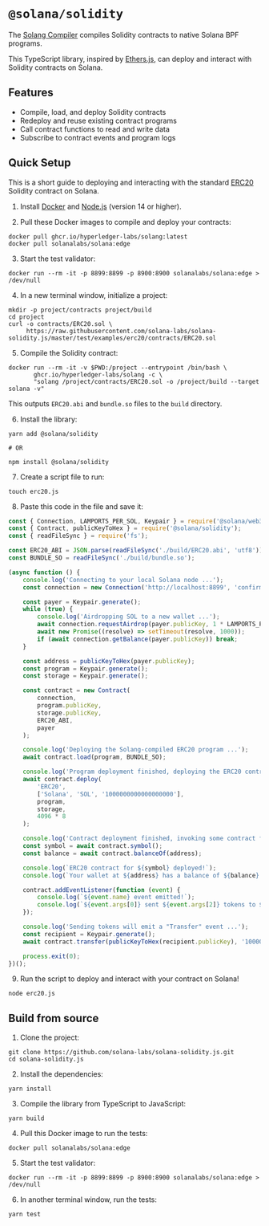 # `@solana/solidity`

The [Solang Compiler](https://github.com/hyperledger-labs/solang) compiles Solidity contracts to native Solana BPF programs.

This TypeScript library, inspired by [Ethers.js](https://github.com/ethers-io/ethers.js), can deploy and interact with Solidity contracts on Solana.

## Features

- Compile, load, and deploy Solidity contracts
- Redeploy and reuse existing contract programs
- Call contract functions to read and write data
- Subscribe to contract events and program logs

## Quick Setup

This is a short guide to deploying and interacting with the standard [ERC20](https://docs.openzeppelin.com/contracts/api/token/erc20) Solidity contract on Solana.

1. Install [Docker](https://docker.com) and [Node.js](https://nodejs.org) (version 14 or higher).

2. Pull these Docker images to compile and deploy your contracts:

```shell
docker pull ghcr.io/hyperledger-labs/solang:latest
docker pull solanalabs/solana:edge
```

3. Start the test validator:

```shell
docker run --rm -it -p 8899:8899 -p 8900:8900 solanalabs/solana:edge > /dev/null
```

4. In a new terminal window, initialize a project:

```shell
mkdir -p project/contracts project/build
cd project
curl -o contracts/ERC20.sol \
     https://raw.githubusercontent.com/solana-labs/solana-solidity.js/master/test/examples/erc20/contracts/ERC20.sol
```

5. Compile the Solidity contract:

```shell
docker run --rm -it -v $PWD:/project --entrypoint /bin/bash \
       ghcr.io/hyperledger-labs/solang -c \
       "solang /project/contracts/ERC20.sol -o /project/build --target solana -v"
```

This outputs `ERC20.abi` and `bundle.so` files to the `build` directory.

6. Install the library:

```shell
yarn add @solana/solidity

# OR

npm install @solana/solidity
```

7. Create a script file to run:

```shell
touch erc20.js
```

8. Paste this code in the file and save it:

```js
const { Connection, LAMPORTS_PER_SOL, Keypair } = require('@solana/web3.js');
const { Contract, publicKeyToHex } = require('@solana/solidity');
const { readFileSync } = require('fs');

const ERC20_ABI = JSON.parse(readFileSync('./build/ERC20.abi', 'utf8'));
const BUNDLE_SO = readFileSync('./build/bundle.so');

(async function () {
    console.log('Connecting to your local Solana node ...');
    const connection = new Connection('http://localhost:8899', 'confirmed');

    const payer = Keypair.generate();
    while (true) {
        console.log('Airdropping SOL to a new wallet ...');
        await connection.requestAirdrop(payer.publicKey, 1 * LAMPORTS_PER_SOL);
        await new Promise((resolve) => setTimeout(resolve, 1000));
        if (await connection.getBalance(payer.publicKey)) break;
    }

    const address = publicKeyToHex(payer.publicKey);
    const program = Keypair.generate();
    const storage = Keypair.generate();

    const contract = new Contract(
        connection,
        program.publicKey,
        storage.publicKey,
        ERC20_ABI,
        payer
    );

    console.log('Deploying the Solang-compiled ERC20 program ...');
    await contract.load(program, BUNDLE_SO);

    console.log('Program deployment finished, deploying the ERC20 contract ...');
    await contract.deploy(
        'ERC20',
        ['Solana', 'SOL', '1000000000000000000'],
        program,
        storage,
        4096 * 8
    );

    console.log('Contract deployment finished, invoking some contract functions ...');
    const symbol = await contract.symbol();
    const balance = await contract.balanceOf(address);

    console.log(`ERC20 contract for ${symbol} deployed!`);
    console.log(`Your wallet at ${address} has a balance of ${balance} tokens.`);

    contract.addEventListener(function (event) {
        console.log(`${event.name} event emitted!`);
        console.log(`${event.args[0]} sent ${event.args[2]} tokens to ${event.args[1]}`);
    });

    console.log('Sending tokens will emit a "Transfer" event ...');
    const recipient = Keypair.generate();
    await contract.transfer(publicKeyToHex(recipient.publicKey), '1000000000000000000');

    process.exit(0);
})();
```

9. Run the script to deploy and interact with your contract on Solana!

```
node erc20.js
```

## Build from source

1. Clone the project:

```shell
git clone https://github.com/solana-labs/solana-solidity.js.git
cd solana-solidity.js
```

2. Install the dependencies:

```shell
yarn install
```

3. Compile the library from TypeScript to JavaScript:

```shell
yarn build
```

4. Pull this Docker image to run the tests:

```shell
docker pull solanalabs/solana:edge
```

5. Start the test validator:

```shell
docker run --rm -it -p 8899:8899 -p 8900:8900 solanalabs/solana:edge > /dev/null
```

6. In another terminal window, run the tests:

```shell
yarn test
```
